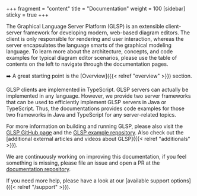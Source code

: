 +++
fragment = "content"
title = "Documentation"
weight = 100
[sidebar]
  sticky = true
+++

The Graphical Language Server Platform (GLSP) is an extensible client-server framework for developing modern, web-based diagram editors.
The client is only responsible for rendering and user interaction, whereas the server encapsulates the language smarts of the graphical modeling language.
To learn more about the architecture, concepts, and code examples for typical diagram editor scenarios, please use the table of contents on the left to navigate through the documentation pages.

➡️ A great starting point is the [Overview]({{< relref  "overview" >}}) section.

GLSP clients are implemented in TypeScript. GLSP servers can actually be implemented in any language. 
However, we provide two server frameworks that can be used to efficiently implement GLSP servers in Java or TypeScript. 
Thus, the documentations provides code examples for those two frameworks in Java and TypeScript for any server-related topics.

For more information on building and running GLSP, please also visit the [GLSP GitHub page](https://github.com/eclipse-glsp/glsp) and the [GLSP example repository](https://github.com/eclipse-glsp/glsp-examples). 
Also check out the [additional external articles and videos about GLSP]({{< relref  "additionals" >}}).

We are continuously working on improving this documentation, if you feel something is missing, please file an issue and open a PR at the [documentation repository](https://github.com/eclipsesource/graphical-lsp-website).

If you need more help, please have a look at our [available support options]({{< relref  "/support" >}}).
